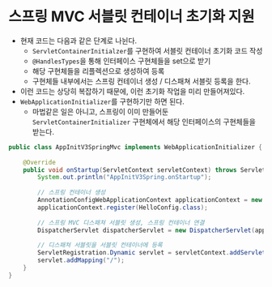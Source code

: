 # 스프링 MVC 서블릿 컨테이너 초기화 지원

- 현재 코드는 다음과 같은 단계로 나뉜다.
    - `ServletContainerInitialzer`를 구현하여 서블릿 컨테이너 초기화 코드 작성
    - `@HandlesTypes`을 통해 인터페이스 구현체들을 set으로 받기
    - 해당 구현체들을 리플렉션으로 생성하여 등록
    - 구현체들 내부에서는 스프링 컨테이너 생성 / 디스패쳐 서블릿 등록을 한다.
- 이런 코드는 상당히 복잡하기 때문에, 이런 초기화 작업을 미리 만들어져있다.
- `WebApplicationInitializer`를 구현하기만 하면 된다.
  - 마법같은 일은 아니고, 스프링이 이미 만들어둔 `ServletContainerInitializer` 구현체에서 해당 인터페이스의 구현체들을 받는다.

```java
public class AppInitV3SpringMvc implements WebApplicationInitializer {
	
	@Override
	public void onStartup(ServletContext servletContext) throws ServletException {
		System.out.println("AppInitV3Spring.onStartup");
		
		// 스프링 컨테이너 생성
		AnnotationConfigWebApplicationContext applicationContext = new AnnotationConfigWebApplicationContext();
		applicationContext.register(HelloConfig.class);
		
		// 스프링 MVC 디스패쳐 서블릿 생성, 스프링 컨테이너 연결
		DispatcherServlet dispatcherServlet = new DispatcherServlet(applicationContext);
		
		// 디스패쳐 서블릿을 서블릿 컨테이너에 등록
		ServletRegistration.Dynamic servlet = servletContext.addServlet("dispatcherV3", dispatcherServlet);
		servlet.addMapping("/");
	}
}
```

